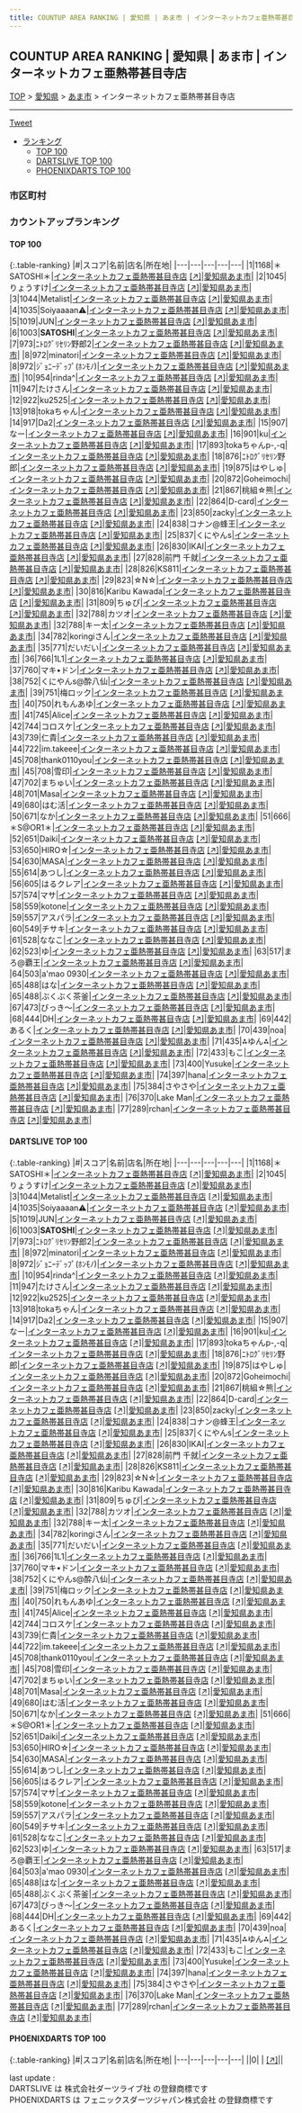 ```yaml
---
title: COUNTUP AREA RANKING | 愛知県 | あま市 | インターネットカフェ亜熱帯甚目寺店
---
```

## COUNTUP AREA RANKING | 愛知県 | あま市 | インターネットカフェ亜熱帯甚目寺店

[TOP](/darts/rank/) > [愛知県](/darts/rank/愛知県/) > [あま市](/darts/rank/愛知県/あま市/) > インターネットカフェ亜熱帯甚目寺店

___

<a href="https://twitter.com/share?ref_src=twsrc%5Etfw" data-text="COUNTUP AREA RANKING | 愛知県あま市インターネットカフェ亜熱帯甚目寺店" class="twitter-share-button" data-hashtags="DARTSLIVE,PHOENIXDARTS,darts,ダーツ" data-show-count="false">Tweet</a>

* [ランキング](#カウントアップランキング)
    * [TOP 100](#top-100)
    * [DARTSLIVE TOP 100](#dartslive-top-100)
    * [PHOENIXDARTS TOP 100](#phoenixdarts-top-100)

### 市区町村

<ul>

</ul>

### カウントアップランキング

#### TOP 100



{:.table-ranking}
|#|スコア|名前|店名|所在地|
|---|---|---|---|---|
|1|1168|<span class="rank-name-dl">＊SATOSHI＊</span>|<a href="/darts/rank/shops/9fdea14ab759a6eb58d385ea46352d8f.html">インターネットカフェ亜熱帯甚目寺店</a> <a href="https://search.dartslive.com/jp/shop/9fdea14ab759a6eb58d385ea46352d8f">[↗]</a>|<a href="/darts/rank/愛知県/あま市">愛知県あま市</a>|
|2|1045|<span class="rank-name-dl">りょうすけ</span>|<a href="/darts/rank/shops/9fdea14ab759a6eb58d385ea46352d8f.html">インターネットカフェ亜熱帯甚目寺店</a> <a href="https://search.dartslive.com/jp/shop/9fdea14ab759a6eb58d385ea46352d8f">[↗]</a>|<a href="/darts/rank/愛知県/あま市">愛知県あま市</a>|
|3|1044|<span class="rank-name-dl">Metalist</span>|<a href="/darts/rank/shops/9fdea14ab759a6eb58d385ea46352d8f.html">インターネットカフェ亜熱帯甚目寺店</a> <a href="https://search.dartslive.com/jp/shop/9fdea14ab759a6eb58d385ea46352d8f">[↗]</a>|<a href="/darts/rank/愛知県/あま市">愛知県あま市</a>|
|4|1035|<span class="rank-name-dl">Soiyaaaan⚠️</span>|<a href="/darts/rank/shops/9fdea14ab759a6eb58d385ea46352d8f.html">インターネットカフェ亜熱帯甚目寺店</a> <a href="https://search.dartslive.com/jp/shop/9fdea14ab759a6eb58d385ea46352d8f">[↗]</a>|<a href="/darts/rank/愛知県/あま市">愛知県あま市</a>|
|5|1019|<span class="rank-name-dl">JUN</span>|<a href="/darts/rank/shops/9fdea14ab759a6eb58d385ea46352d8f.html">インターネットカフェ亜熱帯甚目寺店</a> <a href="https://search.dartslive.com/jp/shop/9fdea14ab759a6eb58d385ea46352d8f">[↗]</a>|<a href="/darts/rank/愛知県/あま市">愛知県あま市</a>|
|6|1003|<span class="rank-name-dl">**SATOSHI**</span>|<a href="/darts/rank/shops/9fdea14ab759a6eb58d385ea46352d8f.html">インターネットカフェ亜熱帯甚目寺店</a> <a href="https://search.dartslive.com/jp/shop/9fdea14ab759a6eb58d385ea46352d8f">[↗]</a>|<a href="/darts/rank/愛知県/あま市">愛知県あま市</a>|
|7|973|<span class="rank-name-dl">ﾆﾄﾛｸﾞﾘｾﾘﾝ野郎2</span>|<a href="/darts/rank/shops/9fdea14ab759a6eb58d385ea46352d8f.html">インターネットカフェ亜熱帯甚目寺店</a> <a href="https://search.dartslive.com/jp/shop/9fdea14ab759a6eb58d385ea46352d8f">[↗]</a>|<a href="/darts/rank/愛知県/あま市">愛知県あま市</a>|
|8|972|<span class="rank-name-dl">minatori</span>|<a href="/darts/rank/shops/9fdea14ab759a6eb58d385ea46352d8f.html">インターネットカフェ亜熱帯甚目寺店</a> <a href="https://search.dartslive.com/jp/shop/9fdea14ab759a6eb58d385ea46352d8f">[↗]</a>|<a href="/darts/rank/愛知県/あま市">愛知県あま市</a>|
|8|972|<span class="rank-name-dl">ｼﾞｮﾆｰﾃﾞｯﾌﾟ(ﾎﾝﾓﾉ)</span>|<a href="/darts/rank/shops/9fdea14ab759a6eb58d385ea46352d8f.html">インターネットカフェ亜熱帯甚目寺店</a> <a href="https://search.dartslive.com/jp/shop/9fdea14ab759a6eb58d385ea46352d8f">[↗]</a>|<a href="/darts/rank/愛知県/あま市">愛知県あま市</a>|
|10|954|<span class="rank-name-dl">rinda^</span>|<a href="/darts/rank/shops/9fdea14ab759a6eb58d385ea46352d8f.html">インターネットカフェ亜熱帯甚目寺店</a> <a href="https://search.dartslive.com/jp/shop/9fdea14ab759a6eb58d385ea46352d8f">[↗]</a>|<a href="/darts/rank/愛知県/あま市">愛知県あま市</a>|
|11|947|<span class="rank-name-dl">たけさん</span>|<a href="/darts/rank/shops/9fdea14ab759a6eb58d385ea46352d8f.html">インターネットカフェ亜熱帯甚目寺店</a> <a href="https://search.dartslive.com/jp/shop/9fdea14ab759a6eb58d385ea46352d8f">[↗]</a>|<a href="/darts/rank/愛知県/あま市">愛知県あま市</a>|
|12|922|<span class="rank-name-dl">ku2525</span>|<a href="/darts/rank/shops/9fdea14ab759a6eb58d385ea46352d8f.html">インターネットカフェ亜熱帯甚目寺店</a> <a href="https://search.dartslive.com/jp/shop/9fdea14ab759a6eb58d385ea46352d8f">[↗]</a>|<a href="/darts/rank/愛知県/あま市">愛知県あま市</a>|
|13|918|<span class="rank-name-dl">tokaちゃん</span>|<a href="/darts/rank/shops/9fdea14ab759a6eb58d385ea46352d8f.html">インターネットカフェ亜熱帯甚目寺店</a> <a href="https://search.dartslive.com/jp/shop/9fdea14ab759a6eb58d385ea46352d8f">[↗]</a>|<a href="/darts/rank/愛知県/あま市">愛知県あま市</a>|
|14|917|<span class="rank-name-dl">Da2</span>|<a href="/darts/rank/shops/9fdea14ab759a6eb58d385ea46352d8f.html">インターネットカフェ亜熱帯甚目寺店</a> <a href="https://search.dartslive.com/jp/shop/9fdea14ab759a6eb58d385ea46352d8f">[↗]</a>|<a href="/darts/rank/愛知県/あま市">愛知県あま市</a>|
|15|907|<span class="rank-name-dl">なー</span>|<a href="/darts/rank/shops/9fdea14ab759a6eb58d385ea46352d8f.html">インターネットカフェ亜熱帯甚目寺店</a> <a href="https://search.dartslive.com/jp/shop/9fdea14ab759a6eb58d385ea46352d8f">[↗]</a>|<a href="/darts/rank/愛知県/あま市">愛知県あま市</a>|
|16|901|<span class="rank-name-dl">ku</span>|<a href="/darts/rank/shops/9fdea14ab759a6eb58d385ea46352d8f.html">インターネットカフェ亜熱帯甚目寺店</a> <a href="https://search.dartslive.com/jp/shop/9fdea14ab759a6eb58d385ea46352d8f">[↗]</a>|<a href="/darts/rank/愛知県/あま市">愛知県あま市</a>|
|17|893|<span class="rank-name-dl">tokaちゃんp-,-q</span>|<a href="/darts/rank/shops/9fdea14ab759a6eb58d385ea46352d8f.html">インターネットカフェ亜熱帯甚目寺店</a> <a href="https://search.dartslive.com/jp/shop/9fdea14ab759a6eb58d385ea46352d8f">[↗]</a>|<a href="/darts/rank/愛知県/あま市">愛知県あま市</a>|
|18|876|<span class="rank-name-dl">ﾆﾄﾛｸﾞﾘｾﾘﾝ野郎</span>|<a href="/darts/rank/shops/9fdea14ab759a6eb58d385ea46352d8f.html">インターネットカフェ亜熱帯甚目寺店</a> <a href="https://search.dartslive.com/jp/shop/9fdea14ab759a6eb58d385ea46352d8f">[↗]</a>|<a href="/darts/rank/愛知県/あま市">愛知県あま市</a>|
|19|875|<span class="rank-name-dl">はやしゅ</span>|<a href="/darts/rank/shops/9fdea14ab759a6eb58d385ea46352d8f.html">インターネットカフェ亜熱帯甚目寺店</a> <a href="https://search.dartslive.com/jp/shop/9fdea14ab759a6eb58d385ea46352d8f">[↗]</a>|<a href="/darts/rank/愛知県/あま市">愛知県あま市</a>|
|20|872|<span class="rank-name-dl">Goheimochi</span>|<a href="/darts/rank/shops/9fdea14ab759a6eb58d385ea46352d8f.html">インターネットカフェ亜熱帯甚目寺店</a> <a href="https://search.dartslive.com/jp/shop/9fdea14ab759a6eb58d385ea46352d8f">[↗]</a>|<a href="/darts/rank/愛知県/あま市">愛知県あま市</a>|
|21|867|<span class="rank-name-dl">桃組☆熊</span>|<a href="/darts/rank/shops/9fdea14ab759a6eb58d385ea46352d8f.html">インターネットカフェ亜熱帯甚目寺店</a> <a href="https://search.dartslive.com/jp/shop/9fdea14ab759a6eb58d385ea46352d8f">[↗]</a>|<a href="/darts/rank/愛知県/あま市">愛知県あま市</a>|
|22|864|<span class="rank-name-dl">D-card</span>|<a href="/darts/rank/shops/9fdea14ab759a6eb58d385ea46352d8f.html">インターネットカフェ亜熱帯甚目寺店</a> <a href="https://search.dartslive.com/jp/shop/9fdea14ab759a6eb58d385ea46352d8f">[↗]</a>|<a href="/darts/rank/愛知県/あま市">愛知県あま市</a>|
|23|850|<span class="rank-name-dl">zacky</span>|<a href="/darts/rank/shops/9fdea14ab759a6eb58d385ea46352d8f.html">インターネットカフェ亜熱帯甚目寺店</a> <a href="https://search.dartslive.com/jp/shop/9fdea14ab759a6eb58d385ea46352d8f">[↗]</a>|<a href="/darts/rank/愛知県/あま市">愛知県あま市</a>|
|24|838|<span class="rank-name-dl">コナン@蜂王</span>|<a href="/darts/rank/shops/9fdea14ab759a6eb58d385ea46352d8f.html">インターネットカフェ亜熱帯甚目寺店</a> <a href="https://search.dartslive.com/jp/shop/9fdea14ab759a6eb58d385ea46352d8f">[↗]</a>|<a href="/darts/rank/愛知県/あま市">愛知県あま市</a>|
|25|837|<span class="rank-name-dl">くにやんs</span>|<a href="/darts/rank/shops/9fdea14ab759a6eb58d385ea46352d8f.html">インターネットカフェ亜熱帯甚目寺店</a> <a href="https://search.dartslive.com/jp/shop/9fdea14ab759a6eb58d385ea46352d8f">[↗]</a>|<a href="/darts/rank/愛知県/あま市">愛知県あま市</a>|
|26|830|<span class="rank-name-dl">IKAI</span>|<a href="/darts/rank/shops/9fdea14ab759a6eb58d385ea46352d8f.html">インターネットカフェ亜熱帯甚目寺店</a> <a href="https://search.dartslive.com/jp/shop/9fdea14ab759a6eb58d385ea46352d8f">[↗]</a>|<a href="/darts/rank/愛知県/あま市">愛知県あま市</a>|
|27|828|<span class="rank-name-dl">前門 千就</span>|<a href="/darts/rank/shops/9fdea14ab759a6eb58d385ea46352d8f.html">インターネットカフェ亜熱帯甚目寺店</a> <a href="https://search.dartslive.com/jp/shop/9fdea14ab759a6eb58d385ea46352d8f">[↗]</a>|<a href="/darts/rank/愛知県/あま市">愛知県あま市</a>|
|28|826|<span class="rank-name-dl">KS811</span>|<a href="/darts/rank/shops/9fdea14ab759a6eb58d385ea46352d8f.html">インターネットカフェ亜熱帯甚目寺店</a> <a href="https://search.dartslive.com/jp/shop/9fdea14ab759a6eb58d385ea46352d8f">[↗]</a>|<a href="/darts/rank/愛知県/あま市">愛知県あま市</a>|
|29|823|<span class="rank-name-dl">☆N☆</span>|<a href="/darts/rank/shops/9fdea14ab759a6eb58d385ea46352d8f.html">インターネットカフェ亜熱帯甚目寺店</a> <a href="https://search.dartslive.com/jp/shop/9fdea14ab759a6eb58d385ea46352d8f">[↗]</a>|<a href="/darts/rank/愛知県/あま市">愛知県あま市</a>|
|30|816|<span class="rank-name-dl">Karibu Kawada</span>|<a href="/darts/rank/shops/9fdea14ab759a6eb58d385ea46352d8f.html">インターネットカフェ亜熱帯甚目寺店</a> <a href="https://search.dartslive.com/jp/shop/9fdea14ab759a6eb58d385ea46352d8f">[↗]</a>|<a href="/darts/rank/愛知県/あま市">愛知県あま市</a>|
|31|809|<span class="rank-name-dl">ちゅぴ</span>|<a href="/darts/rank/shops/9fdea14ab759a6eb58d385ea46352d8f.html">インターネットカフェ亜熱帯甚目寺店</a> <a href="https://search.dartslive.com/jp/shop/9fdea14ab759a6eb58d385ea46352d8f">[↗]</a>|<a href="/darts/rank/愛知県/あま市">愛知県あま市</a>|
|32|788|<span class="rank-name-dl">カツオ</span>|<a href="/darts/rank/shops/9fdea14ab759a6eb58d385ea46352d8f.html">インターネットカフェ亜熱帯甚目寺店</a> <a href="https://search.dartslive.com/jp/shop/9fdea14ab759a6eb58d385ea46352d8f">[↗]</a>|<a href="/darts/rank/愛知県/あま市">愛知県あま市</a>|
|32|788|<span class="rank-name-dl">キー太</span>|<a href="/darts/rank/shops/9fdea14ab759a6eb58d385ea46352d8f.html">インターネットカフェ亜熱帯甚目寺店</a> <a href="https://search.dartslive.com/jp/shop/9fdea14ab759a6eb58d385ea46352d8f">[↗]</a>|<a href="/darts/rank/愛知県/あま市">愛知県あま市</a>|
|34|782|<span class="rank-name-dl">koringiさん</span>|<a href="/darts/rank/shops/9fdea14ab759a6eb58d385ea46352d8f.html">インターネットカフェ亜熱帯甚目寺店</a> <a href="https://search.dartslive.com/jp/shop/9fdea14ab759a6eb58d385ea46352d8f">[↗]</a>|<a href="/darts/rank/愛知県/あま市">愛知県あま市</a>|
|35|771|<span class="rank-name-dl">だいだい</span>|<a href="/darts/rank/shops/9fdea14ab759a6eb58d385ea46352d8f.html">インターネットカフェ亜熱帯甚目寺店</a> <a href="https://search.dartslive.com/jp/shop/9fdea14ab759a6eb58d385ea46352d8f">[↗]</a>|<a href="/darts/rank/愛知県/あま市">愛知県あま市</a>|
|36|766|<span class="rank-name-dl">1L1</span>|<a href="/darts/rank/shops/9fdea14ab759a6eb58d385ea46352d8f.html">インターネットカフェ亜熱帯甚目寺店</a> <a href="https://search.dartslive.com/jp/shop/9fdea14ab759a6eb58d385ea46352d8f">[↗]</a>|<a href="/darts/rank/愛知県/あま市">愛知県あま市</a>|
|37|760|<span class="rank-name-dl">マキ•ドン</span>|<a href="/darts/rank/shops/9fdea14ab759a6eb58d385ea46352d8f.html">インターネットカフェ亜熱帯甚目寺店</a> <a href="https://search.dartslive.com/jp/shop/9fdea14ab759a6eb58d385ea46352d8f">[↗]</a>|<a href="/darts/rank/愛知県/あま市">愛知県あま市</a>|
|38|752|<span class="rank-name-dl">くにやんs@酔八仙</span>|<a href="/darts/rank/shops/9fdea14ab759a6eb58d385ea46352d8f.html">インターネットカフェ亜熱帯甚目寺店</a> <a href="https://search.dartslive.com/jp/shop/9fdea14ab759a6eb58d385ea46352d8f">[↗]</a>|<a href="/darts/rank/愛知県/あま市">愛知県あま市</a>|
|39|751|<span class="rank-name-dl">梅ロック</span>|<a href="/darts/rank/shops/9fdea14ab759a6eb58d385ea46352d8f.html">インターネットカフェ亜熱帯甚目寺店</a> <a href="https://search.dartslive.com/jp/shop/9fdea14ab759a6eb58d385ea46352d8f">[↗]</a>|<a href="/darts/rank/愛知県/あま市">愛知県あま市</a>|
|40|750|<span class="rank-name-dl">れもんあゆ</span>|<a href="/darts/rank/shops/9fdea14ab759a6eb58d385ea46352d8f.html">インターネットカフェ亜熱帯甚目寺店</a> <a href="https://search.dartslive.com/jp/shop/9fdea14ab759a6eb58d385ea46352d8f">[↗]</a>|<a href="/darts/rank/愛知県/あま市">愛知県あま市</a>|
|41|745|<span class="rank-name-dl">Alice</span>|<a href="/darts/rank/shops/9fdea14ab759a6eb58d385ea46352d8f.html">インターネットカフェ亜熱帯甚目寺店</a> <a href="https://search.dartslive.com/jp/shop/9fdea14ab759a6eb58d385ea46352d8f">[↗]</a>|<a href="/darts/rank/愛知県/あま市">愛知県あま市</a>|
|42|744|<span class="rank-name-dl">コロスケ</span>|<a href="/darts/rank/shops/9fdea14ab759a6eb58d385ea46352d8f.html">インターネットカフェ亜熱帯甚目寺店</a> <a href="https://search.dartslive.com/jp/shop/9fdea14ab759a6eb58d385ea46352d8f">[↗]</a>|<a href="/darts/rank/愛知県/あま市">愛知県あま市</a>|
|43|739|<span class="rank-name-dl">仁貴</span>|<a href="/darts/rank/shops/9fdea14ab759a6eb58d385ea46352d8f.html">インターネットカフェ亜熱帯甚目寺店</a> <a href="https://search.dartslive.com/jp/shop/9fdea14ab759a6eb58d385ea46352d8f">[↗]</a>|<a href="/darts/rank/愛知県/あま市">愛知県あま市</a>|
|44|722|<span class="rank-name-dl">im.takeee</span>|<a href="/darts/rank/shops/9fdea14ab759a6eb58d385ea46352d8f.html">インターネットカフェ亜熱帯甚目寺店</a> <a href="https://search.dartslive.com/jp/shop/9fdea14ab759a6eb58d385ea46352d8f">[↗]</a>|<a href="/darts/rank/愛知県/あま市">愛知県あま市</a>|
|45|708|<span class="rank-name-dl">thank0110you</span>|<a href="/darts/rank/shops/9fdea14ab759a6eb58d385ea46352d8f.html">インターネットカフェ亜熱帯甚目寺店</a> <a href="https://search.dartslive.com/jp/shop/9fdea14ab759a6eb58d385ea46352d8f">[↗]</a>|<a href="/darts/rank/愛知県/あま市">愛知県あま市</a>|
|45|708|<span class="rank-name-dl">雪印</span>|<a href="/darts/rank/shops/9fdea14ab759a6eb58d385ea46352d8f.html">インターネットカフェ亜熱帯甚目寺店</a> <a href="https://search.dartslive.com/jp/shop/9fdea14ab759a6eb58d385ea46352d8f">[↗]</a>|<a href="/darts/rank/愛知県/あま市">愛知県あま市</a>|
|47|702|<span class="rank-name-dl">まちゅい</span>|<a href="/darts/rank/shops/9fdea14ab759a6eb58d385ea46352d8f.html">インターネットカフェ亜熱帯甚目寺店</a> <a href="https://search.dartslive.com/jp/shop/9fdea14ab759a6eb58d385ea46352d8f">[↗]</a>|<a href="/darts/rank/愛知県/あま市">愛知県あま市</a>|
|48|701|<span class="rank-name-dl">Masa</span>|<a href="/darts/rank/shops/9fdea14ab759a6eb58d385ea46352d8f.html">インターネットカフェ亜熱帯甚目寺店</a> <a href="https://search.dartslive.com/jp/shop/9fdea14ab759a6eb58d385ea46352d8f">[↗]</a>|<a href="/darts/rank/愛知県/あま市">愛知県あま市</a>|
|49|680|<span class="rank-name-dl">はむ活</span>|<a href="/darts/rank/shops/9fdea14ab759a6eb58d385ea46352d8f.html">インターネットカフェ亜熱帯甚目寺店</a> <a href="https://search.dartslive.com/jp/shop/9fdea14ab759a6eb58d385ea46352d8f">[↗]</a>|<a href="/darts/rank/愛知県/あま市">愛知県あま市</a>|
|50|671|<span class="rank-name-dl">なか</span>|<a href="/darts/rank/shops/9fdea14ab759a6eb58d385ea46352d8f.html">インターネットカフェ亜熱帯甚目寺店</a> <a href="https://search.dartslive.com/jp/shop/9fdea14ab759a6eb58d385ea46352d8f">[↗]</a>|<a href="/darts/rank/愛知県/あま市">愛知県あま市</a>|
|51|666|<span class="rank-name-dl">＊S@OR1＊</span>|<a href="/darts/rank/shops/9fdea14ab759a6eb58d385ea46352d8f.html">インターネットカフェ亜熱帯甚目寺店</a> <a href="https://search.dartslive.com/jp/shop/9fdea14ab759a6eb58d385ea46352d8f">[↗]</a>|<a href="/darts/rank/愛知県/あま市">愛知県あま市</a>|
|52|651|<span class="rank-name-dl">Daiki</span>|<a href="/darts/rank/shops/9fdea14ab759a6eb58d385ea46352d8f.html">インターネットカフェ亜熱帯甚目寺店</a> <a href="https://search.dartslive.com/jp/shop/9fdea14ab759a6eb58d385ea46352d8f">[↗]</a>|<a href="/darts/rank/愛知県/あま市">愛知県あま市</a>|
|53|650|<span class="rank-name-dl">HIRO☆</span>|<a href="/darts/rank/shops/9fdea14ab759a6eb58d385ea46352d8f.html">インターネットカフェ亜熱帯甚目寺店</a> <a href="https://search.dartslive.com/jp/shop/9fdea14ab759a6eb58d385ea46352d8f">[↗]</a>|<a href="/darts/rank/愛知県/あま市">愛知県あま市</a>|
|54|630|<span class="rank-name-dl">MASA</span>|<a href="/darts/rank/shops/9fdea14ab759a6eb58d385ea46352d8f.html">インターネットカフェ亜熱帯甚目寺店</a> <a href="https://search.dartslive.com/jp/shop/9fdea14ab759a6eb58d385ea46352d8f">[↗]</a>|<a href="/darts/rank/愛知県/あま市">愛知県あま市</a>|
|55|614|<span class="rank-name-dl">あつし</span>|<a href="/darts/rank/shops/9fdea14ab759a6eb58d385ea46352d8f.html">インターネットカフェ亜熱帯甚目寺店</a> <a href="https://search.dartslive.com/jp/shop/9fdea14ab759a6eb58d385ea46352d8f">[↗]</a>|<a href="/darts/rank/愛知県/あま市">愛知県あま市</a>|
|56|605|<span class="rank-name-dl">はるクレア</span>|<a href="/darts/rank/shops/9fdea14ab759a6eb58d385ea46352d8f.html">インターネットカフェ亜熱帯甚目寺店</a> <a href="https://search.dartslive.com/jp/shop/9fdea14ab759a6eb58d385ea46352d8f">[↗]</a>|<a href="/darts/rank/愛知県/あま市">愛知県あま市</a>|
|57|574|<span class="rank-name-dl">マサ</span>|<a href="/darts/rank/shops/9fdea14ab759a6eb58d385ea46352d8f.html">インターネットカフェ亜熱帯甚目寺店</a> <a href="https://search.dartslive.com/jp/shop/9fdea14ab759a6eb58d385ea46352d8f">[↗]</a>|<a href="/darts/rank/愛知県/あま市">愛知県あま市</a>|
|58|559|<span class="rank-name-dl">kotone</span>|<a href="/darts/rank/shops/9fdea14ab759a6eb58d385ea46352d8f.html">インターネットカフェ亜熱帯甚目寺店</a> <a href="https://search.dartslive.com/jp/shop/9fdea14ab759a6eb58d385ea46352d8f">[↗]</a>|<a href="/darts/rank/愛知県/あま市">愛知県あま市</a>|
|59|557|<span class="rank-name-dl">アスパラ</span>|<a href="/darts/rank/shops/9fdea14ab759a6eb58d385ea46352d8f.html">インターネットカフェ亜熱帯甚目寺店</a> <a href="https://search.dartslive.com/jp/shop/9fdea14ab759a6eb58d385ea46352d8f">[↗]</a>|<a href="/darts/rank/愛知県/あま市">愛知県あま市</a>|
|60|549|<span class="rank-name-dl">チサキ</span>|<a href="/darts/rank/shops/9fdea14ab759a6eb58d385ea46352d8f.html">インターネットカフェ亜熱帯甚目寺店</a> <a href="https://search.dartslive.com/jp/shop/9fdea14ab759a6eb58d385ea46352d8f">[↗]</a>|<a href="/darts/rank/愛知県/あま市">愛知県あま市</a>|
|61|528|<span class="rank-name-dl">ななこ</span>|<a href="/darts/rank/shops/9fdea14ab759a6eb58d385ea46352d8f.html">インターネットカフェ亜熱帯甚目寺店</a> <a href="https://search.dartslive.com/jp/shop/9fdea14ab759a6eb58d385ea46352d8f">[↗]</a>|<a href="/darts/rank/愛知県/あま市">愛知県あま市</a>|
|62|523|<span class="rank-name-dl">ゆ</span>|<a href="/darts/rank/shops/9fdea14ab759a6eb58d385ea46352d8f.html">インターネットカフェ亜熱帯甚目寺店</a> <a href="https://search.dartslive.com/jp/shop/9fdea14ab759a6eb58d385ea46352d8f">[↗]</a>|<a href="/darts/rank/愛知県/あま市">愛知県あま市</a>|
|63|517|<span class="rank-name-dl">まろ@覇王</span>|<a href="/darts/rank/shops/9fdea14ab759a6eb58d385ea46352d8f.html">インターネットカフェ亜熱帯甚目寺店</a> <a href="https://search.dartslive.com/jp/shop/9fdea14ab759a6eb58d385ea46352d8f">[↗]</a>|<a href="/darts/rank/愛知県/あま市">愛知県あま市</a>|
|64|503|<span class="rank-name-dl">a&#x27;mao 0930</span>|<a href="/darts/rank/shops/9fdea14ab759a6eb58d385ea46352d8f.html">インターネットカフェ亜熱帯甚目寺店</a> <a href="https://search.dartslive.com/jp/shop/9fdea14ab759a6eb58d385ea46352d8f">[↗]</a>|<a href="/darts/rank/愛知県/あま市">愛知県あま市</a>|
|65|488|<span class="rank-name-dl">はな</span>|<a href="/darts/rank/shops/9fdea14ab759a6eb58d385ea46352d8f.html">インターネットカフェ亜熱帯甚目寺店</a> <a href="https://search.dartslive.com/jp/shop/9fdea14ab759a6eb58d385ea46352d8f">[↗]</a>|<a href="/darts/rank/愛知県/あま市">愛知県あま市</a>|
|65|488|<span class="rank-name-dl">ぶくぶく茶釜</span>|<a href="/darts/rank/shops/9fdea14ab759a6eb58d385ea46352d8f.html">インターネットカフェ亜熱帯甚目寺店</a> <a href="https://search.dartslive.com/jp/shop/9fdea14ab759a6eb58d385ea46352d8f">[↗]</a>|<a href="/darts/rank/愛知県/あま市">愛知県あま市</a>|
|67|473|<span class="rank-name-dl">びっき〜</span>|<a href="/darts/rank/shops/9fdea14ab759a6eb58d385ea46352d8f.html">インターネットカフェ亜熱帯甚目寺店</a> <a href="https://search.dartslive.com/jp/shop/9fdea14ab759a6eb58d385ea46352d8f">[↗]</a>|<a href="/darts/rank/愛知県/あま市">愛知県あま市</a>|
|68|444|<span class="rank-name-dl">DH</span>|<a href="/darts/rank/shops/9fdea14ab759a6eb58d385ea46352d8f.html">インターネットカフェ亜熱帯甚目寺店</a> <a href="https://search.dartslive.com/jp/shop/9fdea14ab759a6eb58d385ea46352d8f">[↗]</a>|<a href="/darts/rank/愛知県/あま市">愛知県あま市</a>|
|69|442|<span class="rank-name-dl">あるく</span>|<a href="/darts/rank/shops/9fdea14ab759a6eb58d385ea46352d8f.html">インターネットカフェ亜熱帯甚目寺店</a> <a href="https://search.dartslive.com/jp/shop/9fdea14ab759a6eb58d385ea46352d8f">[↗]</a>|<a href="/darts/rank/愛知県/あま市">愛知県あま市</a>|
|70|439|<span class="rank-name-dl">noa</span>|<a href="/darts/rank/shops/9fdea14ab759a6eb58d385ea46352d8f.html">インターネットカフェ亜熱帯甚目寺店</a> <a href="https://search.dartslive.com/jp/shop/9fdea14ab759a6eb58d385ea46352d8f">[↗]</a>|<a href="/darts/rank/愛知県/あま市">愛知県あま市</a>|
|71|435|<span class="rank-name-dl">⁂ゆん⁂</span>|<a href="/darts/rank/shops/9fdea14ab759a6eb58d385ea46352d8f.html">インターネットカフェ亜熱帯甚目寺店</a> <a href="https://search.dartslive.com/jp/shop/9fdea14ab759a6eb58d385ea46352d8f">[↗]</a>|<a href="/darts/rank/愛知県/あま市">愛知県あま市</a>|
|72|433|<span class="rank-name-dl">もこ</span>|<a href="/darts/rank/shops/9fdea14ab759a6eb58d385ea46352d8f.html">インターネットカフェ亜熱帯甚目寺店</a> <a href="https://search.dartslive.com/jp/shop/9fdea14ab759a6eb58d385ea46352d8f">[↗]</a>|<a href="/darts/rank/愛知県/あま市">愛知県あま市</a>|
|73|400|<span class="rank-name-dl">Yusuke</span>|<a href="/darts/rank/shops/9fdea14ab759a6eb58d385ea46352d8f.html">インターネットカフェ亜熱帯甚目寺店</a> <a href="https://search.dartslive.com/jp/shop/9fdea14ab759a6eb58d385ea46352d8f">[↗]</a>|<a href="/darts/rank/愛知県/あま市">愛知県あま市</a>|
|74|397|<span class="rank-name-dl">hana</span>|<a href="/darts/rank/shops/9fdea14ab759a6eb58d385ea46352d8f.html">インターネットカフェ亜熱帯甚目寺店</a> <a href="https://search.dartslive.com/jp/shop/9fdea14ab759a6eb58d385ea46352d8f">[↗]</a>|<a href="/darts/rank/愛知県/あま市">愛知県あま市</a>|
|75|384|<span class="rank-name-dl">さやさや</span>|<a href="/darts/rank/shops/9fdea14ab759a6eb58d385ea46352d8f.html">インターネットカフェ亜熱帯甚目寺店</a> <a href="https://search.dartslive.com/jp/shop/9fdea14ab759a6eb58d385ea46352d8f">[↗]</a>|<a href="/darts/rank/愛知県/あま市">愛知県あま市</a>|
|76|370|<span class="rank-name-dl">Lake Man</span>|<a href="/darts/rank/shops/9fdea14ab759a6eb58d385ea46352d8f.html">インターネットカフェ亜熱帯甚目寺店</a> <a href="https://search.dartslive.com/jp/shop/9fdea14ab759a6eb58d385ea46352d8f">[↗]</a>|<a href="/darts/rank/愛知県/あま市">愛知県あま市</a>|
|77|289|<span class="rank-name-dl">rchan</span>|<a href="/darts/rank/shops/9fdea14ab759a6eb58d385ea46352d8f.html">インターネットカフェ亜熱帯甚目寺店</a> <a href="https://search.dartslive.com/jp/shop/9fdea14ab759a6eb58d385ea46352d8f">[↗]</a>|<a href="/darts/rank/愛知県/あま市">愛知県あま市</a>|


#### DARTSLIVE TOP 100



{:.table-ranking}
|#|スコア|名前|店名|所在地|
|---|---|---|---|---|
|1|1168|<span class="rank-name-dl">＊SATOSHI＊</span>|<a href="/darts/rank/shops/9fdea14ab759a6eb58d385ea46352d8f.html">インターネットカフェ亜熱帯甚目寺店</a> <a href="https://search.dartslive.com/jp/shop/9fdea14ab759a6eb58d385ea46352d8f">[↗]</a>|<a href="/darts/rank/愛知県/あま市">愛知県あま市</a>|
|2|1045|<span class="rank-name-dl">りょうすけ</span>|<a href="/darts/rank/shops/9fdea14ab759a6eb58d385ea46352d8f.html">インターネットカフェ亜熱帯甚目寺店</a> <a href="https://search.dartslive.com/jp/shop/9fdea14ab759a6eb58d385ea46352d8f">[↗]</a>|<a href="/darts/rank/愛知県/あま市">愛知県あま市</a>|
|3|1044|<span class="rank-name-dl">Metalist</span>|<a href="/darts/rank/shops/9fdea14ab759a6eb58d385ea46352d8f.html">インターネットカフェ亜熱帯甚目寺店</a> <a href="https://search.dartslive.com/jp/shop/9fdea14ab759a6eb58d385ea46352d8f">[↗]</a>|<a href="/darts/rank/愛知県/あま市">愛知県あま市</a>|
|4|1035|<span class="rank-name-dl">Soiyaaaan⚠️</span>|<a href="/darts/rank/shops/9fdea14ab759a6eb58d385ea46352d8f.html">インターネットカフェ亜熱帯甚目寺店</a> <a href="https://search.dartslive.com/jp/shop/9fdea14ab759a6eb58d385ea46352d8f">[↗]</a>|<a href="/darts/rank/愛知県/あま市">愛知県あま市</a>|
|5|1019|<span class="rank-name-dl">JUN</span>|<a href="/darts/rank/shops/9fdea14ab759a6eb58d385ea46352d8f.html">インターネットカフェ亜熱帯甚目寺店</a> <a href="https://search.dartslive.com/jp/shop/9fdea14ab759a6eb58d385ea46352d8f">[↗]</a>|<a href="/darts/rank/愛知県/あま市">愛知県あま市</a>|
|6|1003|<span class="rank-name-dl">**SATOSHI**</span>|<a href="/darts/rank/shops/9fdea14ab759a6eb58d385ea46352d8f.html">インターネットカフェ亜熱帯甚目寺店</a> <a href="https://search.dartslive.com/jp/shop/9fdea14ab759a6eb58d385ea46352d8f">[↗]</a>|<a href="/darts/rank/愛知県/あま市">愛知県あま市</a>|
|7|973|<span class="rank-name-dl">ﾆﾄﾛｸﾞﾘｾﾘﾝ野郎2</span>|<a href="/darts/rank/shops/9fdea14ab759a6eb58d385ea46352d8f.html">インターネットカフェ亜熱帯甚目寺店</a> <a href="https://search.dartslive.com/jp/shop/9fdea14ab759a6eb58d385ea46352d8f">[↗]</a>|<a href="/darts/rank/愛知県/あま市">愛知県あま市</a>|
|8|972|<span class="rank-name-dl">minatori</span>|<a href="/darts/rank/shops/9fdea14ab759a6eb58d385ea46352d8f.html">インターネットカフェ亜熱帯甚目寺店</a> <a href="https://search.dartslive.com/jp/shop/9fdea14ab759a6eb58d385ea46352d8f">[↗]</a>|<a href="/darts/rank/愛知県/あま市">愛知県あま市</a>|
|8|972|<span class="rank-name-dl">ｼﾞｮﾆｰﾃﾞｯﾌﾟ(ﾎﾝﾓﾉ)</span>|<a href="/darts/rank/shops/9fdea14ab759a6eb58d385ea46352d8f.html">インターネットカフェ亜熱帯甚目寺店</a> <a href="https://search.dartslive.com/jp/shop/9fdea14ab759a6eb58d385ea46352d8f">[↗]</a>|<a href="/darts/rank/愛知県/あま市">愛知県あま市</a>|
|10|954|<span class="rank-name-dl">rinda^</span>|<a href="/darts/rank/shops/9fdea14ab759a6eb58d385ea46352d8f.html">インターネットカフェ亜熱帯甚目寺店</a> <a href="https://search.dartslive.com/jp/shop/9fdea14ab759a6eb58d385ea46352d8f">[↗]</a>|<a href="/darts/rank/愛知県/あま市">愛知県あま市</a>|
|11|947|<span class="rank-name-dl">たけさん</span>|<a href="/darts/rank/shops/9fdea14ab759a6eb58d385ea46352d8f.html">インターネットカフェ亜熱帯甚目寺店</a> <a href="https://search.dartslive.com/jp/shop/9fdea14ab759a6eb58d385ea46352d8f">[↗]</a>|<a href="/darts/rank/愛知県/あま市">愛知県あま市</a>|
|12|922|<span class="rank-name-dl">ku2525</span>|<a href="/darts/rank/shops/9fdea14ab759a6eb58d385ea46352d8f.html">インターネットカフェ亜熱帯甚目寺店</a> <a href="https://search.dartslive.com/jp/shop/9fdea14ab759a6eb58d385ea46352d8f">[↗]</a>|<a href="/darts/rank/愛知県/あま市">愛知県あま市</a>|
|13|918|<span class="rank-name-dl">tokaちゃん</span>|<a href="/darts/rank/shops/9fdea14ab759a6eb58d385ea46352d8f.html">インターネットカフェ亜熱帯甚目寺店</a> <a href="https://search.dartslive.com/jp/shop/9fdea14ab759a6eb58d385ea46352d8f">[↗]</a>|<a href="/darts/rank/愛知県/あま市">愛知県あま市</a>|
|14|917|<span class="rank-name-dl">Da2</span>|<a href="/darts/rank/shops/9fdea14ab759a6eb58d385ea46352d8f.html">インターネットカフェ亜熱帯甚目寺店</a> <a href="https://search.dartslive.com/jp/shop/9fdea14ab759a6eb58d385ea46352d8f">[↗]</a>|<a href="/darts/rank/愛知県/あま市">愛知県あま市</a>|
|15|907|<span class="rank-name-dl">なー</span>|<a href="/darts/rank/shops/9fdea14ab759a6eb58d385ea46352d8f.html">インターネットカフェ亜熱帯甚目寺店</a> <a href="https://search.dartslive.com/jp/shop/9fdea14ab759a6eb58d385ea46352d8f">[↗]</a>|<a href="/darts/rank/愛知県/あま市">愛知県あま市</a>|
|16|901|<span class="rank-name-dl">ku</span>|<a href="/darts/rank/shops/9fdea14ab759a6eb58d385ea46352d8f.html">インターネットカフェ亜熱帯甚目寺店</a> <a href="https://search.dartslive.com/jp/shop/9fdea14ab759a6eb58d385ea46352d8f">[↗]</a>|<a href="/darts/rank/愛知県/あま市">愛知県あま市</a>|
|17|893|<span class="rank-name-dl">tokaちゃんp-,-q</span>|<a href="/darts/rank/shops/9fdea14ab759a6eb58d385ea46352d8f.html">インターネットカフェ亜熱帯甚目寺店</a> <a href="https://search.dartslive.com/jp/shop/9fdea14ab759a6eb58d385ea46352d8f">[↗]</a>|<a href="/darts/rank/愛知県/あま市">愛知県あま市</a>|
|18|876|<span class="rank-name-dl">ﾆﾄﾛｸﾞﾘｾﾘﾝ野郎</span>|<a href="/darts/rank/shops/9fdea14ab759a6eb58d385ea46352d8f.html">インターネットカフェ亜熱帯甚目寺店</a> <a href="https://search.dartslive.com/jp/shop/9fdea14ab759a6eb58d385ea46352d8f">[↗]</a>|<a href="/darts/rank/愛知県/あま市">愛知県あま市</a>|
|19|875|<span class="rank-name-dl">はやしゅ</span>|<a href="/darts/rank/shops/9fdea14ab759a6eb58d385ea46352d8f.html">インターネットカフェ亜熱帯甚目寺店</a> <a href="https://search.dartslive.com/jp/shop/9fdea14ab759a6eb58d385ea46352d8f">[↗]</a>|<a href="/darts/rank/愛知県/あま市">愛知県あま市</a>|
|20|872|<span class="rank-name-dl">Goheimochi</span>|<a href="/darts/rank/shops/9fdea14ab759a6eb58d385ea46352d8f.html">インターネットカフェ亜熱帯甚目寺店</a> <a href="https://search.dartslive.com/jp/shop/9fdea14ab759a6eb58d385ea46352d8f">[↗]</a>|<a href="/darts/rank/愛知県/あま市">愛知県あま市</a>|
|21|867|<span class="rank-name-dl">桃組☆熊</span>|<a href="/darts/rank/shops/9fdea14ab759a6eb58d385ea46352d8f.html">インターネットカフェ亜熱帯甚目寺店</a> <a href="https://search.dartslive.com/jp/shop/9fdea14ab759a6eb58d385ea46352d8f">[↗]</a>|<a href="/darts/rank/愛知県/あま市">愛知県あま市</a>|
|22|864|<span class="rank-name-dl">D-card</span>|<a href="/darts/rank/shops/9fdea14ab759a6eb58d385ea46352d8f.html">インターネットカフェ亜熱帯甚目寺店</a> <a href="https://search.dartslive.com/jp/shop/9fdea14ab759a6eb58d385ea46352d8f">[↗]</a>|<a href="/darts/rank/愛知県/あま市">愛知県あま市</a>|
|23|850|<span class="rank-name-dl">zacky</span>|<a href="/darts/rank/shops/9fdea14ab759a6eb58d385ea46352d8f.html">インターネットカフェ亜熱帯甚目寺店</a> <a href="https://search.dartslive.com/jp/shop/9fdea14ab759a6eb58d385ea46352d8f">[↗]</a>|<a href="/darts/rank/愛知県/あま市">愛知県あま市</a>|
|24|838|<span class="rank-name-dl">コナン@蜂王</span>|<a href="/darts/rank/shops/9fdea14ab759a6eb58d385ea46352d8f.html">インターネットカフェ亜熱帯甚目寺店</a> <a href="https://search.dartslive.com/jp/shop/9fdea14ab759a6eb58d385ea46352d8f">[↗]</a>|<a href="/darts/rank/愛知県/あま市">愛知県あま市</a>|
|25|837|<span class="rank-name-dl">くにやんs</span>|<a href="/darts/rank/shops/9fdea14ab759a6eb58d385ea46352d8f.html">インターネットカフェ亜熱帯甚目寺店</a> <a href="https://search.dartslive.com/jp/shop/9fdea14ab759a6eb58d385ea46352d8f">[↗]</a>|<a href="/darts/rank/愛知県/あま市">愛知県あま市</a>|
|26|830|<span class="rank-name-dl">IKAI</span>|<a href="/darts/rank/shops/9fdea14ab759a6eb58d385ea46352d8f.html">インターネットカフェ亜熱帯甚目寺店</a> <a href="https://search.dartslive.com/jp/shop/9fdea14ab759a6eb58d385ea46352d8f">[↗]</a>|<a href="/darts/rank/愛知県/あま市">愛知県あま市</a>|
|27|828|<span class="rank-name-dl">前門 千就</span>|<a href="/darts/rank/shops/9fdea14ab759a6eb58d385ea46352d8f.html">インターネットカフェ亜熱帯甚目寺店</a> <a href="https://search.dartslive.com/jp/shop/9fdea14ab759a6eb58d385ea46352d8f">[↗]</a>|<a href="/darts/rank/愛知県/あま市">愛知県あま市</a>|
|28|826|<span class="rank-name-dl">KS811</span>|<a href="/darts/rank/shops/9fdea14ab759a6eb58d385ea46352d8f.html">インターネットカフェ亜熱帯甚目寺店</a> <a href="https://search.dartslive.com/jp/shop/9fdea14ab759a6eb58d385ea46352d8f">[↗]</a>|<a href="/darts/rank/愛知県/あま市">愛知県あま市</a>|
|29|823|<span class="rank-name-dl">☆N☆</span>|<a href="/darts/rank/shops/9fdea14ab759a6eb58d385ea46352d8f.html">インターネットカフェ亜熱帯甚目寺店</a> <a href="https://search.dartslive.com/jp/shop/9fdea14ab759a6eb58d385ea46352d8f">[↗]</a>|<a href="/darts/rank/愛知県/あま市">愛知県あま市</a>|
|30|816|<span class="rank-name-dl">Karibu Kawada</span>|<a href="/darts/rank/shops/9fdea14ab759a6eb58d385ea46352d8f.html">インターネットカフェ亜熱帯甚目寺店</a> <a href="https://search.dartslive.com/jp/shop/9fdea14ab759a6eb58d385ea46352d8f">[↗]</a>|<a href="/darts/rank/愛知県/あま市">愛知県あま市</a>|
|31|809|<span class="rank-name-dl">ちゅぴ</span>|<a href="/darts/rank/shops/9fdea14ab759a6eb58d385ea46352d8f.html">インターネットカフェ亜熱帯甚目寺店</a> <a href="https://search.dartslive.com/jp/shop/9fdea14ab759a6eb58d385ea46352d8f">[↗]</a>|<a href="/darts/rank/愛知県/あま市">愛知県あま市</a>|
|32|788|<span class="rank-name-dl">カツオ</span>|<a href="/darts/rank/shops/9fdea14ab759a6eb58d385ea46352d8f.html">インターネットカフェ亜熱帯甚目寺店</a> <a href="https://search.dartslive.com/jp/shop/9fdea14ab759a6eb58d385ea46352d8f">[↗]</a>|<a href="/darts/rank/愛知県/あま市">愛知県あま市</a>|
|32|788|<span class="rank-name-dl">キー太</span>|<a href="/darts/rank/shops/9fdea14ab759a6eb58d385ea46352d8f.html">インターネットカフェ亜熱帯甚目寺店</a> <a href="https://search.dartslive.com/jp/shop/9fdea14ab759a6eb58d385ea46352d8f">[↗]</a>|<a href="/darts/rank/愛知県/あま市">愛知県あま市</a>|
|34|782|<span class="rank-name-dl">koringiさん</span>|<a href="/darts/rank/shops/9fdea14ab759a6eb58d385ea46352d8f.html">インターネットカフェ亜熱帯甚目寺店</a> <a href="https://search.dartslive.com/jp/shop/9fdea14ab759a6eb58d385ea46352d8f">[↗]</a>|<a href="/darts/rank/愛知県/あま市">愛知県あま市</a>|
|35|771|<span class="rank-name-dl">だいだい</span>|<a href="/darts/rank/shops/9fdea14ab759a6eb58d385ea46352d8f.html">インターネットカフェ亜熱帯甚目寺店</a> <a href="https://search.dartslive.com/jp/shop/9fdea14ab759a6eb58d385ea46352d8f">[↗]</a>|<a href="/darts/rank/愛知県/あま市">愛知県あま市</a>|
|36|766|<span class="rank-name-dl">1L1</span>|<a href="/darts/rank/shops/9fdea14ab759a6eb58d385ea46352d8f.html">インターネットカフェ亜熱帯甚目寺店</a> <a href="https://search.dartslive.com/jp/shop/9fdea14ab759a6eb58d385ea46352d8f">[↗]</a>|<a href="/darts/rank/愛知県/あま市">愛知県あま市</a>|
|37|760|<span class="rank-name-dl">マキ•ドン</span>|<a href="/darts/rank/shops/9fdea14ab759a6eb58d385ea46352d8f.html">インターネットカフェ亜熱帯甚目寺店</a> <a href="https://search.dartslive.com/jp/shop/9fdea14ab759a6eb58d385ea46352d8f">[↗]</a>|<a href="/darts/rank/愛知県/あま市">愛知県あま市</a>|
|38|752|<span class="rank-name-dl">くにやんs@酔八仙</span>|<a href="/darts/rank/shops/9fdea14ab759a6eb58d385ea46352d8f.html">インターネットカフェ亜熱帯甚目寺店</a> <a href="https://search.dartslive.com/jp/shop/9fdea14ab759a6eb58d385ea46352d8f">[↗]</a>|<a href="/darts/rank/愛知県/あま市">愛知県あま市</a>|
|39|751|<span class="rank-name-dl">梅ロック</span>|<a href="/darts/rank/shops/9fdea14ab759a6eb58d385ea46352d8f.html">インターネットカフェ亜熱帯甚目寺店</a> <a href="https://search.dartslive.com/jp/shop/9fdea14ab759a6eb58d385ea46352d8f">[↗]</a>|<a href="/darts/rank/愛知県/あま市">愛知県あま市</a>|
|40|750|<span class="rank-name-dl">れもんあゆ</span>|<a href="/darts/rank/shops/9fdea14ab759a6eb58d385ea46352d8f.html">インターネットカフェ亜熱帯甚目寺店</a> <a href="https://search.dartslive.com/jp/shop/9fdea14ab759a6eb58d385ea46352d8f">[↗]</a>|<a href="/darts/rank/愛知県/あま市">愛知県あま市</a>|
|41|745|<span class="rank-name-dl">Alice</span>|<a href="/darts/rank/shops/9fdea14ab759a6eb58d385ea46352d8f.html">インターネットカフェ亜熱帯甚目寺店</a> <a href="https://search.dartslive.com/jp/shop/9fdea14ab759a6eb58d385ea46352d8f">[↗]</a>|<a href="/darts/rank/愛知県/あま市">愛知県あま市</a>|
|42|744|<span class="rank-name-dl">コロスケ</span>|<a href="/darts/rank/shops/9fdea14ab759a6eb58d385ea46352d8f.html">インターネットカフェ亜熱帯甚目寺店</a> <a href="https://search.dartslive.com/jp/shop/9fdea14ab759a6eb58d385ea46352d8f">[↗]</a>|<a href="/darts/rank/愛知県/あま市">愛知県あま市</a>|
|43|739|<span class="rank-name-dl">仁貴</span>|<a href="/darts/rank/shops/9fdea14ab759a6eb58d385ea46352d8f.html">インターネットカフェ亜熱帯甚目寺店</a> <a href="https://search.dartslive.com/jp/shop/9fdea14ab759a6eb58d385ea46352d8f">[↗]</a>|<a href="/darts/rank/愛知県/あま市">愛知県あま市</a>|
|44|722|<span class="rank-name-dl">im.takeee</span>|<a href="/darts/rank/shops/9fdea14ab759a6eb58d385ea46352d8f.html">インターネットカフェ亜熱帯甚目寺店</a> <a href="https://search.dartslive.com/jp/shop/9fdea14ab759a6eb58d385ea46352d8f">[↗]</a>|<a href="/darts/rank/愛知県/あま市">愛知県あま市</a>|
|45|708|<span class="rank-name-dl">thank0110you</span>|<a href="/darts/rank/shops/9fdea14ab759a6eb58d385ea46352d8f.html">インターネットカフェ亜熱帯甚目寺店</a> <a href="https://search.dartslive.com/jp/shop/9fdea14ab759a6eb58d385ea46352d8f">[↗]</a>|<a href="/darts/rank/愛知県/あま市">愛知県あま市</a>|
|45|708|<span class="rank-name-dl">雪印</span>|<a href="/darts/rank/shops/9fdea14ab759a6eb58d385ea46352d8f.html">インターネットカフェ亜熱帯甚目寺店</a> <a href="https://search.dartslive.com/jp/shop/9fdea14ab759a6eb58d385ea46352d8f">[↗]</a>|<a href="/darts/rank/愛知県/あま市">愛知県あま市</a>|
|47|702|<span class="rank-name-dl">まちゅい</span>|<a href="/darts/rank/shops/9fdea14ab759a6eb58d385ea46352d8f.html">インターネットカフェ亜熱帯甚目寺店</a> <a href="https://search.dartslive.com/jp/shop/9fdea14ab759a6eb58d385ea46352d8f">[↗]</a>|<a href="/darts/rank/愛知県/あま市">愛知県あま市</a>|
|48|701|<span class="rank-name-dl">Masa</span>|<a href="/darts/rank/shops/9fdea14ab759a6eb58d385ea46352d8f.html">インターネットカフェ亜熱帯甚目寺店</a> <a href="https://search.dartslive.com/jp/shop/9fdea14ab759a6eb58d385ea46352d8f">[↗]</a>|<a href="/darts/rank/愛知県/あま市">愛知県あま市</a>|
|49|680|<span class="rank-name-dl">はむ活</span>|<a href="/darts/rank/shops/9fdea14ab759a6eb58d385ea46352d8f.html">インターネットカフェ亜熱帯甚目寺店</a> <a href="https://search.dartslive.com/jp/shop/9fdea14ab759a6eb58d385ea46352d8f">[↗]</a>|<a href="/darts/rank/愛知県/あま市">愛知県あま市</a>|
|50|671|<span class="rank-name-dl">なか</span>|<a href="/darts/rank/shops/9fdea14ab759a6eb58d385ea46352d8f.html">インターネットカフェ亜熱帯甚目寺店</a> <a href="https://search.dartslive.com/jp/shop/9fdea14ab759a6eb58d385ea46352d8f">[↗]</a>|<a href="/darts/rank/愛知県/あま市">愛知県あま市</a>|
|51|666|<span class="rank-name-dl">＊S@OR1＊</span>|<a href="/darts/rank/shops/9fdea14ab759a6eb58d385ea46352d8f.html">インターネットカフェ亜熱帯甚目寺店</a> <a href="https://search.dartslive.com/jp/shop/9fdea14ab759a6eb58d385ea46352d8f">[↗]</a>|<a href="/darts/rank/愛知県/あま市">愛知県あま市</a>|
|52|651|<span class="rank-name-dl">Daiki</span>|<a href="/darts/rank/shops/9fdea14ab759a6eb58d385ea46352d8f.html">インターネットカフェ亜熱帯甚目寺店</a> <a href="https://search.dartslive.com/jp/shop/9fdea14ab759a6eb58d385ea46352d8f">[↗]</a>|<a href="/darts/rank/愛知県/あま市">愛知県あま市</a>|
|53|650|<span class="rank-name-dl">HIRO☆</span>|<a href="/darts/rank/shops/9fdea14ab759a6eb58d385ea46352d8f.html">インターネットカフェ亜熱帯甚目寺店</a> <a href="https://search.dartslive.com/jp/shop/9fdea14ab759a6eb58d385ea46352d8f">[↗]</a>|<a href="/darts/rank/愛知県/あま市">愛知県あま市</a>|
|54|630|<span class="rank-name-dl">MASA</span>|<a href="/darts/rank/shops/9fdea14ab759a6eb58d385ea46352d8f.html">インターネットカフェ亜熱帯甚目寺店</a> <a href="https://search.dartslive.com/jp/shop/9fdea14ab759a6eb58d385ea46352d8f">[↗]</a>|<a href="/darts/rank/愛知県/あま市">愛知県あま市</a>|
|55|614|<span class="rank-name-dl">あつし</span>|<a href="/darts/rank/shops/9fdea14ab759a6eb58d385ea46352d8f.html">インターネットカフェ亜熱帯甚目寺店</a> <a href="https://search.dartslive.com/jp/shop/9fdea14ab759a6eb58d385ea46352d8f">[↗]</a>|<a href="/darts/rank/愛知県/あま市">愛知県あま市</a>|
|56|605|<span class="rank-name-dl">はるクレア</span>|<a href="/darts/rank/shops/9fdea14ab759a6eb58d385ea46352d8f.html">インターネットカフェ亜熱帯甚目寺店</a> <a href="https://search.dartslive.com/jp/shop/9fdea14ab759a6eb58d385ea46352d8f">[↗]</a>|<a href="/darts/rank/愛知県/あま市">愛知県あま市</a>|
|57|574|<span class="rank-name-dl">マサ</span>|<a href="/darts/rank/shops/9fdea14ab759a6eb58d385ea46352d8f.html">インターネットカフェ亜熱帯甚目寺店</a> <a href="https://search.dartslive.com/jp/shop/9fdea14ab759a6eb58d385ea46352d8f">[↗]</a>|<a href="/darts/rank/愛知県/あま市">愛知県あま市</a>|
|58|559|<span class="rank-name-dl">kotone</span>|<a href="/darts/rank/shops/9fdea14ab759a6eb58d385ea46352d8f.html">インターネットカフェ亜熱帯甚目寺店</a> <a href="https://search.dartslive.com/jp/shop/9fdea14ab759a6eb58d385ea46352d8f">[↗]</a>|<a href="/darts/rank/愛知県/あま市">愛知県あま市</a>|
|59|557|<span class="rank-name-dl">アスパラ</span>|<a href="/darts/rank/shops/9fdea14ab759a6eb58d385ea46352d8f.html">インターネットカフェ亜熱帯甚目寺店</a> <a href="https://search.dartslive.com/jp/shop/9fdea14ab759a6eb58d385ea46352d8f">[↗]</a>|<a href="/darts/rank/愛知県/あま市">愛知県あま市</a>|
|60|549|<span class="rank-name-dl">チサキ</span>|<a href="/darts/rank/shops/9fdea14ab759a6eb58d385ea46352d8f.html">インターネットカフェ亜熱帯甚目寺店</a> <a href="https://search.dartslive.com/jp/shop/9fdea14ab759a6eb58d385ea46352d8f">[↗]</a>|<a href="/darts/rank/愛知県/あま市">愛知県あま市</a>|
|61|528|<span class="rank-name-dl">ななこ</span>|<a href="/darts/rank/shops/9fdea14ab759a6eb58d385ea46352d8f.html">インターネットカフェ亜熱帯甚目寺店</a> <a href="https://search.dartslive.com/jp/shop/9fdea14ab759a6eb58d385ea46352d8f">[↗]</a>|<a href="/darts/rank/愛知県/あま市">愛知県あま市</a>|
|62|523|<span class="rank-name-dl">ゆ</span>|<a href="/darts/rank/shops/9fdea14ab759a6eb58d385ea46352d8f.html">インターネットカフェ亜熱帯甚目寺店</a> <a href="https://search.dartslive.com/jp/shop/9fdea14ab759a6eb58d385ea46352d8f">[↗]</a>|<a href="/darts/rank/愛知県/あま市">愛知県あま市</a>|
|63|517|<span class="rank-name-dl">まろ@覇王</span>|<a href="/darts/rank/shops/9fdea14ab759a6eb58d385ea46352d8f.html">インターネットカフェ亜熱帯甚目寺店</a> <a href="https://search.dartslive.com/jp/shop/9fdea14ab759a6eb58d385ea46352d8f">[↗]</a>|<a href="/darts/rank/愛知県/あま市">愛知県あま市</a>|
|64|503|<span class="rank-name-dl">a&#x27;mao 0930</span>|<a href="/darts/rank/shops/9fdea14ab759a6eb58d385ea46352d8f.html">インターネットカフェ亜熱帯甚目寺店</a> <a href="https://search.dartslive.com/jp/shop/9fdea14ab759a6eb58d385ea46352d8f">[↗]</a>|<a href="/darts/rank/愛知県/あま市">愛知県あま市</a>|
|65|488|<span class="rank-name-dl">はな</span>|<a href="/darts/rank/shops/9fdea14ab759a6eb58d385ea46352d8f.html">インターネットカフェ亜熱帯甚目寺店</a> <a href="https://search.dartslive.com/jp/shop/9fdea14ab759a6eb58d385ea46352d8f">[↗]</a>|<a href="/darts/rank/愛知県/あま市">愛知県あま市</a>|
|65|488|<span class="rank-name-dl">ぶくぶく茶釜</span>|<a href="/darts/rank/shops/9fdea14ab759a6eb58d385ea46352d8f.html">インターネットカフェ亜熱帯甚目寺店</a> <a href="https://search.dartslive.com/jp/shop/9fdea14ab759a6eb58d385ea46352d8f">[↗]</a>|<a href="/darts/rank/愛知県/あま市">愛知県あま市</a>|
|67|473|<span class="rank-name-dl">びっき〜</span>|<a href="/darts/rank/shops/9fdea14ab759a6eb58d385ea46352d8f.html">インターネットカフェ亜熱帯甚目寺店</a> <a href="https://search.dartslive.com/jp/shop/9fdea14ab759a6eb58d385ea46352d8f">[↗]</a>|<a href="/darts/rank/愛知県/あま市">愛知県あま市</a>|
|68|444|<span class="rank-name-dl">DH</span>|<a href="/darts/rank/shops/9fdea14ab759a6eb58d385ea46352d8f.html">インターネットカフェ亜熱帯甚目寺店</a> <a href="https://search.dartslive.com/jp/shop/9fdea14ab759a6eb58d385ea46352d8f">[↗]</a>|<a href="/darts/rank/愛知県/あま市">愛知県あま市</a>|
|69|442|<span class="rank-name-dl">あるく</span>|<a href="/darts/rank/shops/9fdea14ab759a6eb58d385ea46352d8f.html">インターネットカフェ亜熱帯甚目寺店</a> <a href="https://search.dartslive.com/jp/shop/9fdea14ab759a6eb58d385ea46352d8f">[↗]</a>|<a href="/darts/rank/愛知県/あま市">愛知県あま市</a>|
|70|439|<span class="rank-name-dl">noa</span>|<a href="/darts/rank/shops/9fdea14ab759a6eb58d385ea46352d8f.html">インターネットカフェ亜熱帯甚目寺店</a> <a href="https://search.dartslive.com/jp/shop/9fdea14ab759a6eb58d385ea46352d8f">[↗]</a>|<a href="/darts/rank/愛知県/あま市">愛知県あま市</a>|
|71|435|<span class="rank-name-dl">⁂ゆん⁂</span>|<a href="/darts/rank/shops/9fdea14ab759a6eb58d385ea46352d8f.html">インターネットカフェ亜熱帯甚目寺店</a> <a href="https://search.dartslive.com/jp/shop/9fdea14ab759a6eb58d385ea46352d8f">[↗]</a>|<a href="/darts/rank/愛知県/あま市">愛知県あま市</a>|
|72|433|<span class="rank-name-dl">もこ</span>|<a href="/darts/rank/shops/9fdea14ab759a6eb58d385ea46352d8f.html">インターネットカフェ亜熱帯甚目寺店</a> <a href="https://search.dartslive.com/jp/shop/9fdea14ab759a6eb58d385ea46352d8f">[↗]</a>|<a href="/darts/rank/愛知県/あま市">愛知県あま市</a>|
|73|400|<span class="rank-name-dl">Yusuke</span>|<a href="/darts/rank/shops/9fdea14ab759a6eb58d385ea46352d8f.html">インターネットカフェ亜熱帯甚目寺店</a> <a href="https://search.dartslive.com/jp/shop/9fdea14ab759a6eb58d385ea46352d8f">[↗]</a>|<a href="/darts/rank/愛知県/あま市">愛知県あま市</a>|
|74|397|<span class="rank-name-dl">hana</span>|<a href="/darts/rank/shops/9fdea14ab759a6eb58d385ea46352d8f.html">インターネットカフェ亜熱帯甚目寺店</a> <a href="https://search.dartslive.com/jp/shop/9fdea14ab759a6eb58d385ea46352d8f">[↗]</a>|<a href="/darts/rank/愛知県/あま市">愛知県あま市</a>|
|75|384|<span class="rank-name-dl">さやさや</span>|<a href="/darts/rank/shops/9fdea14ab759a6eb58d385ea46352d8f.html">インターネットカフェ亜熱帯甚目寺店</a> <a href="https://search.dartslive.com/jp/shop/9fdea14ab759a6eb58d385ea46352d8f">[↗]</a>|<a href="/darts/rank/愛知県/あま市">愛知県あま市</a>|
|76|370|<span class="rank-name-dl">Lake Man</span>|<a href="/darts/rank/shops/9fdea14ab759a6eb58d385ea46352d8f.html">インターネットカフェ亜熱帯甚目寺店</a> <a href="https://search.dartslive.com/jp/shop/9fdea14ab759a6eb58d385ea46352d8f">[↗]</a>|<a href="/darts/rank/愛知県/あま市">愛知県あま市</a>|
|77|289|<span class="rank-name-dl">rchan</span>|<a href="/darts/rank/shops/9fdea14ab759a6eb58d385ea46352d8f.html">インターネットカフェ亜熱帯甚目寺店</a> <a href="https://search.dartslive.com/jp/shop/9fdea14ab759a6eb58d385ea46352d8f">[↗]</a>|<a href="/darts/rank/愛知県/あま市">愛知県あま市</a>|


#### PHOENIXDARTS TOP 100



{:.table-ranking}
|#|スコア|名前|店名|所在地|
|---|---|---|---|---|
||0|<span class="rank-name-dl"> </span>|<a href="/darts/rank/shops/.html"></a> <a href="">[↗]</a>|<a href="/darts/rank//"></a>|


<div class="footer border-top border-gray-light mt-5 pt-3 text-right text-gray">
    last update : <span style="font-weight: italic" id="foot_last_modified"></span><br />
    DARTSLIVE は 株式会社ダーツライブ社 の登録商標です<br />
    PHOENIXDARTS は フェニックスダーツジャパン株式会社 の登録商標です<br />
</div>

<script src="https://cdnjs.cloudflare.com/ajax/libs/jquery.tablesorter/2.31.3/js/jquery.tablesorter.min.js" integrity="sha512-qzgd5cYSZcosqpzpn7zF2ZId8f/8CHmFKZ8j7mU4OUXTNRd5g+ZHBPsgKEwoqxCtdQvExE5LprwwPAgoicguNg==" crossorigin="anonymous" referrerpolicy="no-referrer"></script>
<link rel="stylesheet" href="https://cdnjs.cloudflare.com/ajax/libs/jquery.tablesorter/2.31.3/css/theme.default.min.css" integrity="sha512-wghhOJkjQX0Lh3NSWvNKeZ0ZpNn+SPVXX1Qyc9OCaogADktxrBiBdKGDoqVUOyhStvMBmJQ8ZdMHiR3wuEq8+w==" crossorigin="anonymous" referrerpolicy="no-referrer" />
<script>
$(function() {
    $(".table-ranking").tablesorter({sortList:[[0, 0]]});
    $("#foot_last_modified").text(formatDate(new Date(document.lastModified), 'yyyy-MM-dd HH:mm:ss'));
});
</script>

<script async src="https://platform.twitter.com/widgets.js" charset="utf-8"></script>